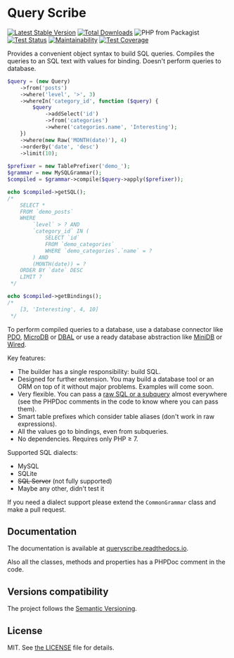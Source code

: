 # Query Scribe

[![Latest Stable Version](https://poser.pugx.org/finesse/query-scribe/v/stable)](https://packagist.org/packages/finesse/query-scribe)
[![Total Downloads](https://poser.pugx.org/finesse/query-scribe/downloads)](https://packagist.org/packages/finesse/query-scribe)
![PHP from Packagist](https://img.shields.io/packagist/php-v/finesse/query-scribe.svg)
[![Test Status](https://github.com/finesse/QueryScribe/workflows/Test/badge.svg)](https://github.com/Finesse/QueryScribe/actions?workflow=Test)
[![Maintainability](https://api.codeclimate.com/v1/badges/525db13d39d7b3cec367/maintainability)](https://codeclimate.com/github/Finesse/QueryScribe/maintainability)
[![Test Coverage](https://api.codeclimate.com/v1/badges/525db13d39d7b3cec367/test_coverage)](https://codeclimate.com/github/Finesse/QueryScribe/test_coverage)

Provides a convenient object syntax to build SQL queries. Compiles the queries to an SQL text with values for binding.
Doesn't perform queries to database.

```php
$query = (new Query)
    ->from('posts')
    ->where('level', '>', 3)
    ->whereIn('category_id', function ($query) {
        $query
            ->addSelect('id')
            ->from('categories')
            ->where('categories.name', 'Interesting');
    })
    ->where(new Raw('MONTH(date)'), 4)
    ->orderBy('date', 'desc')
    ->limit(10);
    
$prefixer = new TablePrefixer('demo_');
$grammar = new MySQLGrammar();
$compiled = $grammar->compile($query->apply($prefixer));

echo $compiled->getSQL();
/*
    SELECT *
    FROM `demo_posts`
    WHERE
        `level` > ? AND
        `category_id` IN (
            SELECT `id`
            FROM `demo_categories`
            WHERE `demo_categories`.`name` = ?
        ) AND
        (MONTH(date)) = ?
    ORDER BY `date` DESC
    LIMIT ?
 */

echo $compiled->getBindings();
/*
    [3, 'Interesting', 4, 10]
 */
```

To perform compiled queries to a database, use a database connector like [PDO](http://php.net/manual/en/book.pdo.php), 
[MicroDB](https://github.com/Finesse/MicroDB) or [DBAL](http://www.doctrine-project.org/projects/dbal.html) or use
a ready database abstraction like [MiniDB](https://github.com/Finesse/MiniDB) or 
[Wired](https://github.com/Finesse/Wired).

Key features:

* The builder has a single responsibility: build SQL.
* Designed for further extension. You may build a database tool or an ORM on top of it without major problems. 
  Examples will come soon.
* Very flexible. You can pass a [raw SQL or a subquery](#raw-sql-and-subqueries) almost everywhere (see the PHPDoc 
  comments in the code to know where you can pass them).
* Smart table prefixes which consider table aliases (don't work in raw expressions).
* All the values go to bindings, even from subqueries.
* No dependencies. Requires only PHP ≥ 7.

Supported SQL dialects:

* MySQL
* SQLite
* ~~SQL Server~~ (not fully supported)
* Maybe any other, didn't test it

If you need a dialect support please extend the `CommonGrammar` class and make a pull request.


## Documentation

The documentation is available at [queryscribe.readthedocs.io](http://queryscribe.readthedocs.io).

Also all the classes, methods and properties has a PHPDoc comment in the code.


## Versions compatibility

The project follows the [Semantic Versioning](http://semver.org).


## License

MIT. See [the LICENSE](LICENSE) file for details.
